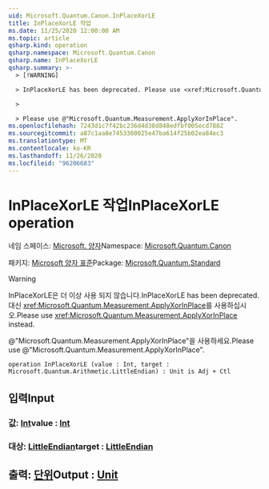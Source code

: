 ```yaml
---
uid: Microsoft.Quantum.Canon.InPlaceXorLE
title: InPlaceXorLE 작업
ms.date: 11/25/2020 12:00:00 AM
ms.topic: article
qsharp.kind: operation
qsharp.namespace: Microsoft.Quantum.Canon
qsharp.name: InPlaceXorLE
qsharp.summary: >-
  > [!WARNING]

  > InPlaceXorLE has been deprecated. Please use <xref:Microsoft.Quantum.Measurement.ApplyXorInPlace> instead.

  >

  > Please use @"Microsoft.Quantum.Measurement.ApplyXorInPlace".
ms.openlocfilehash: 7243d1c7f42bc236d4d38d848edfbf005ecd7882
ms.sourcegitcommit: a87c1aa8e7453360025e47ba614f25b02ea84ec3
ms.translationtype: MT
ms.contentlocale: ko-KR
ms.lasthandoff: 11/26/2020
ms.locfileid: "96206683"
---
```

# <a name="inplacexorle-operation"></a><span data-ttu-id="486a1-102">InPlaceXorLE 작업</span><span class="sxs-lookup"><span data-stu-id="486a1-102">InPlaceXorLE operation</span></span>

<span data-ttu-id="486a1-103">네임 스페이스: [Microsoft. 양자](xref:Microsoft.Quantum.Canon)</span><span class="sxs-lookup"><span data-stu-id="486a1-103">Namespace: [Microsoft.Quantum.Canon](xref:Microsoft.Quantum.Canon)</span></span>

<span data-ttu-id="486a1-104">패키지: [Microsoft 양자 표준](https://nuget.org/packages/Microsoft.Quantum.Standard)</span><span class="sxs-lookup"><span data-stu-id="486a1-104">Package: [Microsoft.Quantum.Standard](https://nuget.org/packages/Microsoft.Quantum.Standard)</span></span>


> [!WARNING]
> <span data-ttu-id="486a1-105">InPlaceXorLE은 더 이상 사용 되지 않습니다.</span><span class="sxs-lookup"><span data-stu-id="486a1-105">InPlaceXorLE has been deprecated.</span></span> <span data-ttu-id="486a1-106">대신 <xref:Microsoft.Quantum.Measurement.ApplyXorInPlace>를 사용하십시오.</span><span class="sxs-lookup"><span data-stu-id="486a1-106">Please use <xref:Microsoft.Quantum.Measurement.ApplyXorInPlace> instead.</span></span>
>
> <span data-ttu-id="486a1-107">@"Microsoft.Quantum.Measurement.ApplyXorInPlace"을 사용하세요.</span><span class="sxs-lookup"><span data-stu-id="486a1-107">Please use @"Microsoft.Quantum.Measurement.ApplyXorInPlace".</span></span>



```qsharp
operation InPlaceXorLE (value : Int, target : Microsoft.Quantum.Arithmetic.LittleEndian) : Unit is Adj + Ctl
```


## <a name="input"></a><span data-ttu-id="486a1-108">입력</span><span class="sxs-lookup"><span data-stu-id="486a1-108">Input</span></span>

### <a name="value--int"></a><span data-ttu-id="486a1-109">값: [Int](xref:microsoft.quantum.lang-ref.int)</span><span class="sxs-lookup"><span data-stu-id="486a1-109">value : [Int](xref:microsoft.quantum.lang-ref.int)</span></span>




### <a name="target--littleendian"></a><span data-ttu-id="486a1-110">대상: [LittleEndian](xref:Microsoft.Quantum.Arithmetic.LittleEndian)</span><span class="sxs-lookup"><span data-stu-id="486a1-110">target : [LittleEndian](xref:Microsoft.Quantum.Arithmetic.LittleEndian)</span></span>





## <a name="output--unit"></a><span data-ttu-id="486a1-111">출력: [단위](xref:microsoft.quantum.lang-ref.unit)</span><span class="sxs-lookup"><span data-stu-id="486a1-111">Output : [Unit](xref:microsoft.quantum.lang-ref.unit)</span></span>

